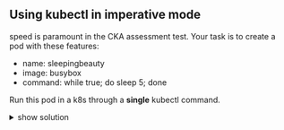 ## Using kubectl in imperative mode

speed is paramount in the CKA assessment test. Your task is to create a pod with these features:

- name: sleepingbeauty
- image: busybox
- command: while true; do sleep 5; done

Run this pod in a k8s through a **single** kubectl command. 


<details><summary>show solution</summary>
<p>



```
kubectl run sleepingbeauty --image=busybox --command -- sh -c 'while true; do sleep 5; done'
```

Reference

[kubectl run](https://kubernetes.io/docs/reference/generated/kubectl/kubectl-commands#run)


<p>
</details>


